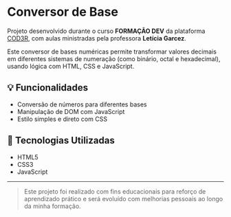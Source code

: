 # Conversor de Base

Projeto desenvolvido durante o curso **FORMAÇÃO DEV** da plataforma [COD3R](https://www.cod3r.com.br/), com aulas ministradas pela professora **Letícia Garcez**.

Este conversor de bases numéricas permite transformar valores decimais em diferentes sistemas de numeração (como binário, octal e hexadecimal), usando lógica com HTML, CSS e JavaScript.

## 💡 Funcionalidades
- Conversão de números para diferentes bases
- Manipulação de DOM com JavaScript
- Estilo simples e direto com CSS

## 🚀 Tecnologias Utilizadas
- HTML5
- CSS3
- JavaScript

---

> Este projeto foi realizado com fins educacionais para reforço de aprendizado prático e será evoluído com melhorias pessoais ao longo da minha formação.
